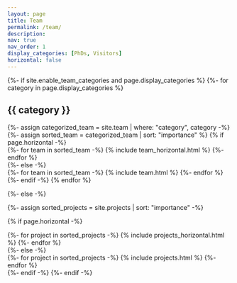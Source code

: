 ```yaml
---
layout: page
title: Team
permalink: /team/
description:
nav: true
nav_order: 1
display_categories: [PhDs, Visitors]
horizontal: false
---
```


<!-- pages/team.md -->
<div class="projects">
{%- if site.enable_team_categories and page.display_categories %}
  <!-- Display categorized teams -->
  {%- for category in page.display_categories %}
  <h2 class="category">{{ category }}</h2>
  {%- assign categorized_team = site.team | where: "category", category -%}
  {%- assign sorted_team = categorized_team | sort: "importance" %}
  <!-- Generate cards for each project -->
  {% if page.horizontal -%}
  <div class="container">
    <div class="row row-cols-2">
    {%- for team in sorted_team -%}
      {% include team_horizontal.html %}
    {%- endfor %}
    </div>
  </div>
  {%- else -%}
  <div class="grid">
    {%- for team in sorted_team -%}
      {% include team.html %}
    {%- endfor %}
  </div>
  {%- endif -%}
  {% endfor %}

{%- else -%}
<!-- Display projects without categories -->
  {%- assign sorted_projects = site.projects | sort: "importance" -%}
  <!-- Generate cards for each project -->
  {% if page.horizontal -%}
  <div class="container">
    <div class="row row-cols-2">
    {%- for project in sorted_projects -%}
      {% include projects_horizontal.html %}
    {%- endfor %}
    </div>
  </div>
  {%- else -%}
  <div class="grid">
    {%- for project in sorted_projects -%}
      {% include projects.html %}
    {%- endfor %}
  </div>
  {%- endif -%}
{%- endif -%}
</div>
